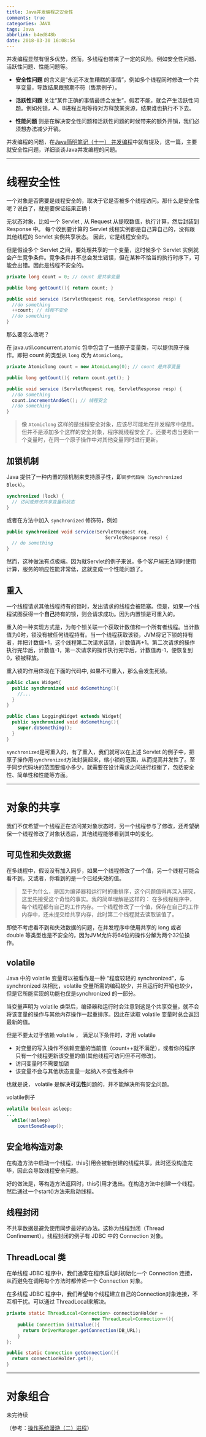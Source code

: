```yaml
---
title: Java并发编程之安全性
comments: true
categories: JAVA
tags: Java
abbrlink: b4ed848b
date: 2018-03-30 16:08:54
---
```


并发编程显然有很多优势，然而，多线程也带来了一定的风险。例如安全性问题、活跃性问题、性能问题等。

* **安全性问题** 的含义是“永远不发生糟糕的事情”，例如多个线程同时修改一个共享变量，导致结果跟预期不符（售票例子）。

* **活跃性问题** 关注“某件正确的事情最终会发生”，假若不能，就会产生活跃性问题。例如死锁，A、B进程互相等待对方释放某资源，结果谁也执行不下去。

* **性能问题** 则是在解决安全性问题和活跃性问题的时候带来的额外开销，我们必须想办法减少开销。

并发编程的问题，在[Java简明笔记（十一） 并发编程](../post/727d207c.html)中就有提及，这一篇，主要就安全性问题，详细谈谈Java并发编程的问题。

---

# 线程安全性

一个对象是否需要是线程安全的，取决于它是否被多个线程访问。那什么是安全性呢？说白了，就是要保证结果正确！

无状态对象，比如一个 Servlet , 从 Request 从提取数值，执行计算，然后封装到 Response 中。 每个收到要计算的 Servlet 线程实例都是自己算自己的，没有跟其他线程的 Servlet 实例共享状态。 因此，它是线程安全的。

但是假设多个 Servlet 之间，要处理共享的一个变量，这时候多个 Servlet 实例就会产生竞争条件。竞争条件并不总会发生错误，但在某种不恰当的执行时序下，可能会出错。因此是线程不安全的。

```java
private long count = 0; // count 是共享变量

public long getCount(){ return count; }

public void service (ServletRequest req, ServletResponse resp) {
  //do something
  ++count; // 线程不安全
  //do something
}
```

那么要怎么改呢？

<!-- more -->

在 java.util.concurrent.atomic 包中包含了一些原子变量类，可以提供原子操作。即把 count 的类型从 `long` 改为 `Atomiclong`。

```java
private Atomiclong count = new AtomicLong(0); // count 是共享变量

public long getCount(){ return count.get(); }

public void service (ServletRequest req, ServletResponse resp) {
  //do something
  count.incrementAndGet(); // 线程安全
  //do something
}
```

> 像 `Atomiclong` 这样的是线程安全对象，应该尽可能地在并发程序中使用。但并不是添加多个这样的安全对象，程序就线程安全了。还要考虑当更新一个变量时，在同一个原子操作中对其他变量同时进行更新。

## 加锁机制

Java 提供了一种内置的锁机制来支持原子性，即`同步代码块（Synchronized Block）`。

```java
synchronized (lock) {
  // 访问或修改共享变量和状态
}
```

或者在方法中加入 `synchronized` 修饰符，例如

```java
public synchronized void service(ServletRequest req,
                                    ServletResponse resp) {
  // do something
}
```

然而，这种做法有点极端。因为就Servlet的例子来说，多个客户端无法同时使用计算，服务的响应性能非常低，这就变成一个性能问题了。

## 重入

一个线程请求其他线程持有的锁时，发出请求的线程会被阻塞。但是，如果一个线程试图获得一个**自己**持有的锁，则会请求成功。因为内置锁是可重入的。

重入的一种实现方式是，为每个锁关联一个获取计数值和一个所有者线程。当计数值为0时，锁没有被任何线程持有。当一个线程获取该锁，JVM将记下锁的持有者，并把计数值+1，这个线程第二次请求该锁，计数值再+1。第二次请求的操作执行完毕后，计数值-1，第一次请求的操作执行完毕后，计数值再-1，便恢复到0，锁被释放。

重入锁的作用体现在下面的代码中, 如果不可重入，那么会发生死锁。

```java
public class Widget{
  public synchronized void doSomething(){
    //...
  }
}

public class LoggingWidget extends Widget{
  public synchronized void doSomething(){
    super.doSomething();
  }
}
```

`synchronized`是可重入的，有了重入，我们就可以在上述 Servlet 的例子中，把原子操作用`synchronized`方法封装起来，缩小锁的范围，从而提高并发性了。至于同步代码块的范围要缩小多少，就需要在设计需求之间进行权衡了，包括安全性、简单性和性能等方面。

---

# 对象的共享

我们不仅希望一个线程正在访问某对象状态时，另一个线程参与了修改，还希望确保一个线程修改了对象状态后，其他线程能够看到其中的变化。

## 可见性和失效数据

在多线程中，假设没有加入同步，如果一个线程修改了一个值，另一个线程可能会看不到。又或者，你看到的是一个已经失效的值。

> 至于为什么，是因为编译器和运行时的重排序，这个问题值得再深入研究，这里先接受这个奇怪的事实。我的简单理解是这样的： 在多线程程序中，每个线程都有自己的工作内存。一个线程修改了一个值，保存在自己的工作内存中，还未提交给共享内存，此时第二个线程就去读取该值了。

即使不考虑看不到和失效数据的问题，在并发程序中使用共享的 long 或者 double 等类型也是不安全的，因为JVM允许将64位的操作分解为两个32位操作。

## volatile

Java 中的 volatile 变量可以被看作是一种 “程度较轻的 synchronized”，与 synchronized 块相比，volatile 变量所需的编码较少，并且运行时开销也较少，但是它所能实现的功能也仅是synchronized 的一部分。



当变量声明为 volatile 类型后，编译器和运行时会注意到这是个共享变量，就不会将该变量的操作与其他内存操作一起重排序。因此在读取 volatile 变量时总会返回最新的值。

但是不要太过于依赖 volatile ， 满足以下条件时，才用 volatile
* 对变量的写入操作不依赖变量的当前值（count++就不满足），或者你的程序只有一个线程更新该变量的值(其他线程可访问但不可修改)。
* 访问变量时不需要加锁
* 该变量不会与其他状态变量一起纳入不变性条件中

也就是说， volatile 是解决**可见性**问题的，并不能解决所有安全问题。

volatile例子

```java
volatile boolean asleep;
...
  while(!asleep)
    countSomeSheep();
```

## 安全地构造对象

在构造方法中启动一个线程，this引用会被新创建的线程共享，此时还没构造完毕，因此会导致线程安全问题。

好的做法是，等构造方法返回时，this引用才逸出。在构造方法中创建一个线程，然后通过一个start()方法来启动线程。

## 线程封闭

不共享数据是避免使用同步最好的办法。这称为线程封闭（Thread Confinement）。线程封闭的例子有 JDBC 中的 Connection 对象。

## ThreadLocal 类

在单线程 JDBC 程序中，我们通常在程序启动时初始化一个 Connection 连接，从而避免在调用每个方法时都传递一个 Connection 对象。

在多线程 JDBC 程序中，我们希望每个线程建立自己的Connection对象连接，不互相干扰。可以通过 ThreadLocal来解决。

```java
private static ThreadLocal<Connection> connectionHolder =
                               new ThreadLocal<Connection>(){
    public Connection initValue(){
      return DriverManager.getConnection(DB_URL);
    }
};

public static Connection getConnection(){
  return connectionHolder.get();
}
```

---

# 对象组合

未完待续

（参考：[操作系统漫游（二）进程](../post/be1528d7.html)）
